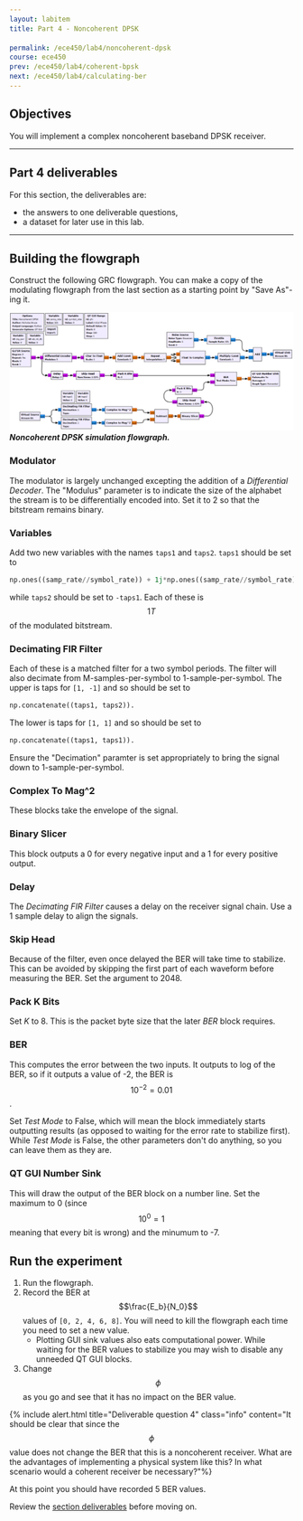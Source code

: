 ```yaml
---
layout: labitem
title: Part 4 - Noncoherent DPSK

permalink: /ece450/lab4/noncoherent-dpsk
course: ece450
prev: /ece450/lab4/coherent-bpsk
next: /ece450/lab4/calculating-ber
---
```


## Objectives

You will implement a complex noncoherent baseband DPSK receiver.

---

## Part 4 deliverables

For this section, the deliverables are:

- the answers to one deliverable questions,
- a dataset for later use in this lab.

---

## Building the flowgraph

Construct the following GRC flowgraph. You can make a copy of the modulating flowgraph from the last section as a starting point by "Save As"-ing it.

  ![dpsk-noncoherent-blank-flowgraph.png](figures/dpsk-noncoherent-blank-flowgraph.png)<br>
  __*Noncoherent DPSK simulation flowgraph.*__

### Modulator

The modulator is largely unchanged excepting the addition of a *Differential Decoder*. The "Modulus" parameter is to indicate the size of the alphabet the stream is to be differentially encoded into. Set it to 2 so that the bitstream remains binary.

### Variables

Add two new variables with the names `taps1` and `taps2`. `taps1` should be set to

```python
np.ones((samp_rate//symbol_rate)) + 1j*np.ones((samp_rate//symbol_rate))
```

while `taps2` should be set to `-taps1`. Each of these is $$1T$$ of the modulated bitstream.

### Decimating FIR Filter

Each of these is a matched filter for a two symbol periods. The filter will also decimate from M-samples-per-symbol to 1-sample-per-symbol. The upper is taps for `[1, -1]` and so should be set to

```python
np.concatenate((taps1, taps2)).
```

The lower is taps for `[1, 1]` and so should be set to

```python
np.concatenate((taps1, taps1)).
```

Ensure the "Decimation" paramter is set appropriately to bring the signal down to 1-sample-per-symbol.

### Complex To Mag^2

These blocks take the envelope of the signal.

### Binary Slicer

This block outputs a 0 for every negative input and a 1 for every positive output.

### Delay

The *Decimating FIR Filter* causes a delay on the receiver signal chain. Use a 1 sample delay to align the signals.

### Skip Head

Because of the filter, even once delayed the BER will take time to stabilize. This can be avoided by skipping the first part of each waveform before measuring the BER. Set the argument to 2048.

### Pack K Bits

Set *K* to 8. This is the packet byte size that the later *BER* block requires.

### BER

This computes the error between the two inputs. It outputs to log of the BER, so if it outputs a value of -2, the BER is $$10^{-2}=0.01$$.

Set *Test Mode* to False, which will mean the block immediately starts outputting results (as opposed to waiting for the error rate to stabilize first). While *Test Mode* is False, the other parameters don't do anything, so you can leave them as they are.

### QT GUI Number Sink

This will draw the output of the BER block on a number line. Set the maximum to 0 (since $$10^0=1$$ meaning that every bit is wrong) and the minumum to -7.

## Run the experiment

1. Run the flowgraph.
2. Record the BER at $$\frac{E_b}{N_0}$$ values of `[0, 2, 4, 6, 8]`. You will need to kill the flowgraph each time you need to set a new value.
   - Plotting GUI sink values also eats computational power. While waiting for the BER values to stabilize you may wish to disable any unneeded QT GUI blocks.
3. Change $$\phi$$ as you go and see that it has no impact on the BER value.

{% include alert.html title="Deliverable question 4" class="info" content="It should be clear that since the $$\phi$$ value does not change the BER that this is a noncoherent receiver. What are the advantages of implementing a physical system like this? In what scenario would a coherent receiver be necessary?"%}

At this point you should have recorded 5 BER values.

Review the [section deliverables](#part-4-deliverables) before moving on.
